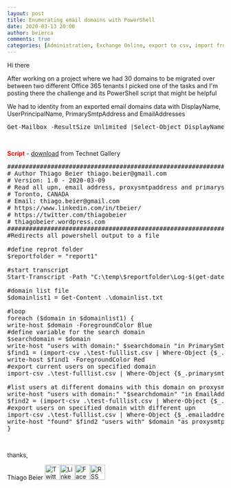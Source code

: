 ```yaml
---
layout: post
title: Enumerating email domains with PowerShell
date: 2020-03-13 20:00
author: beierca
comments: true
categories: [Administration, Exchange Online, export to csv, import from csv, Management, Office365, Powershell]
---
```

Hi there

After working on a project where we had 30 domains to be migrated over between two different Office 365 tenants I picked one of the tasks and I'm posting there the challenge and its PowerShell script that might be helpful

We had to identity from an exported email domains data with DisplayName, UserPrincipalName, PrimarySmtpAddress and EmailAddresses
<pre>Get-Mailbox -ResultSize Unlimited |Select-Object DisplayName,UserPrincipalName,PrimarySmtpAddress, @{Name=“EmailAddresses”;Expression={$_.EmailAddresses |Where-Object {$_.PrefixString -ceq “smtp”} | ForEach-Object {$_.SmtpAddress}}} | Export-CSV C:\blog\allupnlist.csv</pre>
&nbsp;

<span style="color:#ff0000;"><strong>Script</strong> </span>- <a href="https://gallery.technet.microsoft.com/Read-domain-list-from-CSV-911b0dff">download</a> from Technet Gallery
<pre>###############################################################################################################################################################################################################################################
# Author Thiago Beier thiago.beier@gmail.com 
# Version: 1.0 - 2020-03-09 
# Read all upn, email address, proxysmtpaddress and primarysmtpaddress from a CSV file and breaks into current users with specified domain name and users with different upn who have email on specified domain
# Toronto, CANADA 
# Email: thiago.beier@gmail.com 
# https://www.linkedin.com/in/tbeier/ 
# https://twitter.com/thiagobeier
# thiagobeier.wordpress.com
############################################################################################################################################################################################################################################### 
#Redirects all powershell output to a file

#define reprot folder
$reportfolder = "report1"

#start transcript
Start-Transcript -Path "C:\temp\$reportfolder\Log-$(get-date -format 'MM_dd_yyyy-HH-mm').txt"

#domain list file
$domainlist1 = Get-Content .\domainlist.txt

#loop
foreach ($domain in $domainlist1) {
write-host $domain -ForegroundColor Blue
#define variable for the search domain
$searchdomain = $domain
write-host "users with domain:" $searchdomain "in PrimarySmtpAddress" -ForegroundColor Yellow
$find1 = (import-csv .\test-fulllist.csv | Where-Object {$_.primarysmtpaddress -like "*@$searchdomain*"}).count
write-host $find1 -ForegroundColor Red
#export current users on specified domain
import-csv .\test-fulllist.csv | Where-Object {$_.primarysmtpaddress -like "*@$searchdomain*"} | select DisplayName,UserPrincipalName,PrimarySmtpAddress | Export-Csv -NoTypeInformation -Encoding UTF8 C:\Temp\$reportfolder\current-users-on-$searchdomain.csv

#list users at different domains with this domain on proxysmtpaddress
write-host "users with domain:" "$searchdomain" "in EmailAddress that are from other domains" -ForegroundColor cyan
$find2 = (import-csv .\test-fulllist.csv | Where-Object {$_.emailaddresses -like "*$searchdomain*" -and $_.UserPrincipalName -notlike "*$searchdomain*"} | select UserPrincipalName).count #| measure
#export users on specified domain with different upn
import-csv .\test-fulllist.csv | Where-Object {$_.emailaddresses -like "*$searchdomain*" -and $_.UserPrincipalName -notlike "*$searchdomain*"} | select DisplayName,UserPrincipalName,PrimarySmtpAddress | Export-Csv -NoTypeInformation -Encoding UTF8 C:\Temp\$reportfolder\$searchdomain.csv
write-host "found" $find2 "users with" $domain "as proxysmtpaddress" -ForegroundColor Green
}</pre>
&nbsp;

thanks,

Thiago Beier
<a href="https://twitter.com/thiagobeier"><img title="Twitter" src="https://socialmediawidgets.files.wordpress.com/2014/03/twitter1.png" alt="Twitter" width="35" height="35" /></a><a href="https://www.linkedin.com/in/tbeier/"><img title="LinkedIn" src="https://socialmediawidgets.files.wordpress.com/2014/03/linkedin1.png" alt="LinkedIn" width="35" height="35" /></a><a href="https://www.facebook.com/TheBeier/"><img title="Facebook" src="https://socialmediawidgets.files.wordpress.com/2014/03/facebook1.png" alt="Facebook" width="35" height="35" /></a><a href="https://thiagobeier.wordpress.com/feed/"><img title="RSS" src="https://socialmediawidgets.files.wordpress.com/2014/03/rss1.png" alt="RSS" width="35" height="35" /></a>
